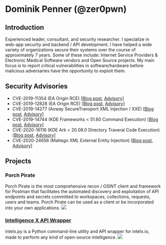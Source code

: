# Dominik Penner (@zer0pwn)


## Introduction
Experienced leader, consultant, and security researcher. I specialize in web-app security and backend / API development. I have helped a wide variety of organizations secure their systems over the course of approximately 7 years. Some of these include: Internet Service Providers & Electronic Medical Software vendors and Open Source projects. My main focus is to report critical vulnerabilities in software/hardware before malicious adversaries have the opportunity to exploit them.

## Security Advisories

* CVE-2019-11354 (EA Origin RCE) [[Blog post](https://zero.lol/2019-05-13-xss-to-rce/), [Advisory](https://nvd.nist.gov/vuln/detail/CVE-2019-11354)]
* CVE-2019-12828 (EA Origin RCE) [[Blog post](https://zero.lol/2019-05-22-fun-with-uri-handlers/), [Advisory](https://nvd.nist.gov/vuln/detail/CVE-2019-12828)]
* CVE-2019-14277 (Axway SecureTransport XML Injection / XXE) [[Blog post](https://zero.lol/2019-07-21-axway-securetransport-xml-injection/), [Advisory](https://nvd.nist.gov/vuln/detail/CVE-2019-14277)]
* CVE-2019-14744 (KDE Frameworks < 51.60 Command Execution) [[Blog post](https://zero.lol/2019-08-11-the-year-of-linux-on-the-desktop/), [Advisory](https://nvd.nist.gov/vuln/detail/CVE-2019-14744)]
* CVE-2020-16116 (KDE Ark < 20.08.0 Directory Traveral Code Execution) [[Blog post](https://www.bleepingcomputer.com/news/security/kde-archive-tool-flaw-let-hackers-take-over-linux-accounts/), [Advisory](https://nvd.nist.gov/vuln/detail/CVE-2020-16116)]
* CVE-2020-24656 (Maltego XML External Entity Injection) [[Blog post](https://www.hackersforchange.com/post/maltego-cve-2020-24656-analysis), [Advisory](https://nvd.nist.gov/vuln/detail/CVE-2020-24656)]

## Projects

### Porch Pirate
Porch Pirate is the most comprehensive recon / OSINT client and framework for Postman that facilitates the automated discovery and exploitation of API endpoints and secrets committed to workspaces, collections, requests, users and teams. Porch Pirate can be used as a client or be incorporated into your own applications.
![](https://camo.githubusercontent.com/842bcc758b08e7398be03522f4a86b728ff347279fbcc2c4a2c5bf13f5b5ea67/68747470733a2f2f692e696d6775722e636f6d2f7432504a326a462e706e67)

### [Intelligence X API Wrapper](https://github.com/zeropwn/intelx.py)
intelx.py is a Python command-line utility and API wrapper for intelx.io, made to perform any kind of open-source intelligence.
![](https://raw.githubusercontent.com/zeropwn/intelx.py/master/cli/screenshot1.png)
